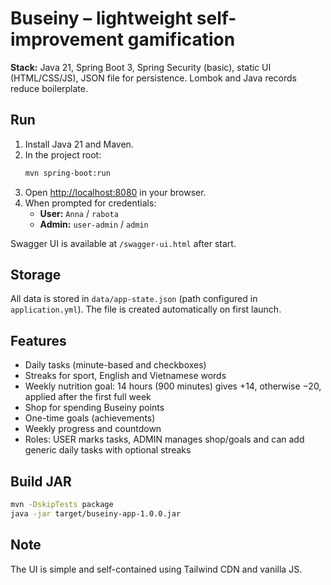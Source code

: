 # Buseiny – lightweight self-improvement gamification

**Stack:** Java 21, Spring Boot 3, Spring Security (basic), static UI (HTML/CSS/JS), JSON file for persistence. Lombok and Java records reduce boilerplate.

## Run
1. Install Java 21 and Maven.
2. In the project root:
   ```bash
   mvn spring-boot:run
   ```
3. Open [http://localhost:8080](http://localhost:8080) in your browser.
4. When prompted for credentials:
   - **User:** `Anna` / `rabota`
   - **Admin:** `user-admin` / `admin`

Swagger UI is available at `/swagger-ui.html` after start.

## Storage
All data is stored in `data/app-state.json` (path configured in `application.yml`). The file is created automatically on first launch.

## Features
- Daily tasks (minute-based and checkboxes)
- Streaks for sport, English and Vietnamese words
- Weekly nutrition goal: 14 hours (900 minutes) gives +14, otherwise −20, applied after the first full week
- Shop for spending Buseiny points
- One-time goals (achievements)
- Weekly progress and countdown
- Roles: USER marks tasks, ADMIN manages shop/goals and can add generic daily tasks with optional streaks

## Build JAR
```bash
mvn -DskipTests package
java -jar target/buseiny-app-1.0.0.jar
```

## Note
The UI is simple and self-contained using Tailwind CDN and vanilla JS.
